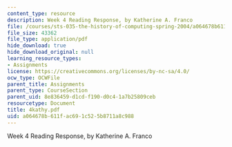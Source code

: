 ```yaml
---
content_type: resource
description: Week 4 Reading Response, by Katherine A. Franco
file: /courses/sts-035-the-history-of-computing-spring-2004/a064678b611fac691c525b8711a8c988_4kathy.pdf
file_size: 43362
file_type: application/pdf
hide_download: true
hide_download_original: null
learning_resource_types:
- Assignments
license: https://creativecommons.org/licenses/by-nc-sa/4.0/
ocw_type: OCWFile
parent_title: Assignments
parent_type: CourseSection
parent_uid: 8e836459-d1cd-f190-d0c4-1a7b25809ceb
resourcetype: Document
title: 4kathy.pdf
uid: a064678b-611f-ac69-1c52-5b8711a8c988
---
```

Week 4 Reading Response, by Katherine A. Franco